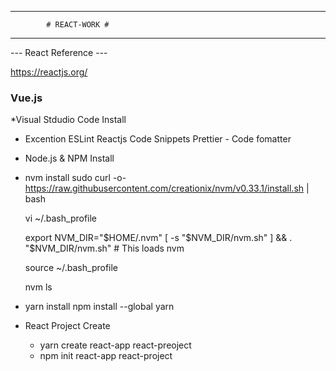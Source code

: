 --------------------------------------------------------------------------------

			# REACT-WORK #

--------------------------------------------------------------------------------

--- React Reference ---

https://reactjs.org/


### Vue.js ###

*Visual Stdudio Code Install
  - Excention
     ESLint
	 Reactjs Code Snippets
	 Prettier - Code fomatter

* Node.js & NPM Install

* nvm install 
	sudo curl -o- https://raw.githubusercontent.com/creationix/nvm/v0.33.1/install.sh | bash

	vi ~/.bash_profile

	export NVM_DIR="$HOME/.nvm"
	[ -s "$NVM_DIR/nvm.sh" ] && . "$NVM_DIR/nvm.sh" # This loads nvm

	source ~/.bash_profile

	nvm ls

* yarn install
	npm install --global yarn


* React Project Create
  - yarn create react-app react-preoject
  - npm init react-app react-project

